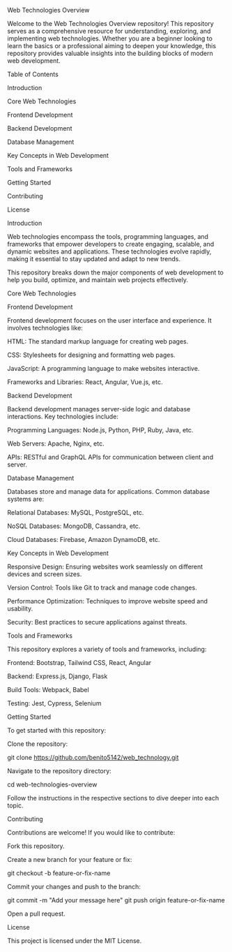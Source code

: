 Web Technologies Overview

Welcome to the Web Technologies Overview repository! This repository serves as a comprehensive resource for understanding, exploring, and implementing web technologies. Whether you are a beginner looking to learn the basics or a professional aiming to deepen your knowledge, this repository provides valuable insights into the building blocks of modern web development.

Table of Contents

Introduction

Core Web Technologies

Frontend Development

Backend Development

Database Management

Key Concepts in Web Development

Tools and Frameworks

Getting Started

Contributing

License

Introduction

Web technologies encompass the tools, programming languages, and frameworks that empower developers to create engaging, scalable, and dynamic websites and applications. These technologies evolve rapidly, making it essential to stay updated and adapt to new trends.

This repository breaks down the major components of web development to help you build, optimize, and maintain web projects effectively.

Core Web Technologies

Frontend Development

Frontend development focuses on the user interface and experience. It involves technologies like:

HTML: The standard markup language for creating web pages.

CSS: Stylesheets for designing and formatting web pages.

JavaScript: A programming language to make websites interactive.

Frameworks and Libraries: React, Angular, Vue.js, etc.

Backend Development

Backend development manages server-side logic and database interactions. Key technologies include:

Programming Languages: Node.js, Python, PHP, Ruby, Java, etc.

Web Servers: Apache, Nginx, etc.

APIs: RESTful and GraphQL APIs for communication between client and server.

Database Management

Databases store and manage data for applications. Common database systems are:

Relational Databases: MySQL, PostgreSQL, etc.

NoSQL Databases: MongoDB, Cassandra, etc.

Cloud Databases: Firebase, Amazon DynamoDB, etc.

Key Concepts in Web Development

Responsive Design: Ensuring websites work seamlessly on different devices and screen sizes.

Version Control: Tools like Git to track and manage code changes.

Performance Optimization: Techniques to improve website speed and usability.

Security: Best practices to secure applications against threats.

Tools and Frameworks

This repository explores a variety of tools and frameworks, including:

Frontend: Bootstrap, Tailwind CSS, React, Angular

Backend: Express.js, Django, Flask

Build Tools: Webpack, Babel

Testing: Jest, Cypress, Selenium

Getting Started

To get started with this repository:

Clone the repository:

git clone https://github.com/benito5142/web_technology.git

Navigate to the repository directory:

cd web-technologies-overview

Follow the instructions in the respective sections to dive deeper into each topic.

Contributing

Contributions are welcome! If you would like to contribute:

Fork this repository.

Create a new branch for your feature or fix:

git checkout -b feature-or-fix-name

Commit your changes and push to the branch:

git commit -m "Add your message here"
git push origin feature-or-fix-name

Open a pull request.

License

This project is licensed under the MIT License.

